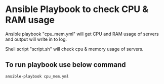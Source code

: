 # Ansible Playbook  to check CPU & RAM usage

Ansible playbook "cpu_mem.yml" will get CPU and RAM usage  of servers and output will write in to log. 

Shell script "script.sh" will check cpu & memory usage of servers. 

## To run playbook use below command

```bash
ansible-playbook cpu_mem.yml
```

